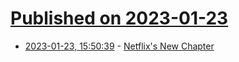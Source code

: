 # [Published on 2023-01-23](index.md)

* [2023-01-23, 15:50:39](https://news.ycombinator.com/item?id=34490240) - [Netflix's New Chapter](https://stratechery.com/2023/netflixs-new-chapter/)

